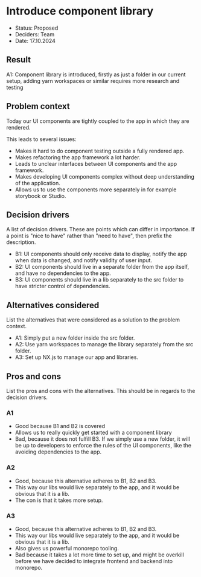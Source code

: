 # Introduce component library

- Status: Proposed
- Deciders: Team
- Date: 17.10.2024

## Result

A1: Component library is introduced, firstly as just a folder in our current setup, adding yarn workspaces or similar requires more research and testing

## Problem context

Today our UI components are tightly coupled to the app in which they are rendered.

This leads to several issues:

- Makes it hard to do component testing outside a fully rendered app.
- Makes refactoring the app framework a lot harder.
- Leads to unclear interfaces between UI components and the app framework.
- Makes developing UI components complex without deep understanding of the application.
- Allows us to use the components more separately in for example storybook or Studio.

## Decision drivers

A list of decision drivers. These are points which can differ in importance. If a point is "nice to have" rather than
"need to have", then prefix the description.

- B1: UI components should only receive data to display, notify the app when data is changed, and notify validity of user input.
- B2: UI components should live in a separate folder from the app itself, and have no dependencies to the app.
- B3: UI components should live in a lib separately to the src folder to have stricter control of dependencies.

## Alternatives considered

List the alternatives that were considered as a solution to the problem context.

- A1: Simply put a new folder inside the src folder.
- A2: Use yarn workspaces to manage the library separately from the src folder.
- A3: Set up NX.js to manage our app and libraries.

## Pros and cons

List the pros and cons with the alternatives. This should be in regards to the decision drivers.

### A1

- Good because B1 and B2 is covered
- Allows us to really quickly get started with a component library
- Bad, because it does not fulfill B3. If we simply use a new folder, it will be up to developers to enforce the rules of the UI components, like the avoiding dependencies to the app.

### A2

- Good, because this alternative adheres to B1, B2 and B3.
- This way our libs would live separately to the app, and it would be obvious that it is a lib.
- The con is that it takes more setup.

### A3

- Good, because this alternative adheres to B1, B2 and B3.
- This way our libs would live separately to the app, and it would be obvious that it is a lib.
- Also gives us powerful monorepo tooling.
- Bad because it takes a lot more time to set up, and might be overkill before we have decided to integrate frontend and backend into monorepo.
